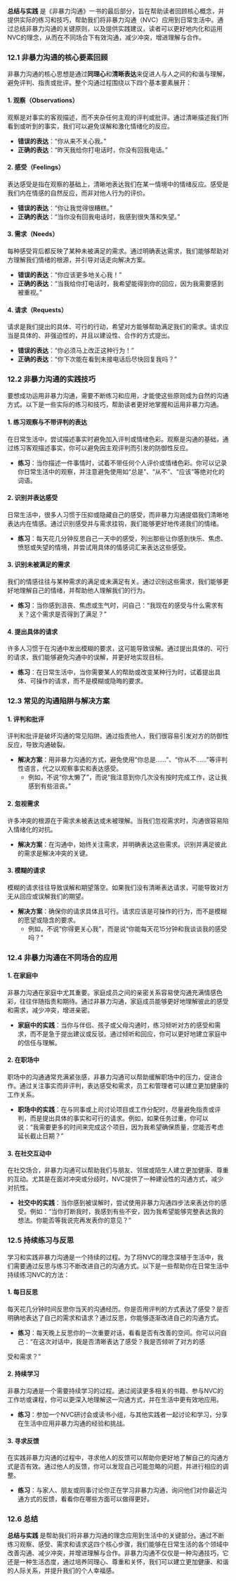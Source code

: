 **总结与实践** 是《非暴力沟通》一书的最后部分，旨在帮助读者回顾核心概念，并提供实际的练习和技巧，帮助我们将非暴力沟通（NVC）应用到日常生活中。通过总结非暴力沟通的关键原则，以及提供实践建议，读者可以更好地内化和运用NVC的理念，从而在不同场合下有效沟通，减少冲突，增进理解与合作。

### 12.1 非暴力沟通的核心要素回顾

非暴力沟通的核心思想是通过**同理心**和**清晰表达**来促进人与人之间的和谐与理解，避免评判、指责或批评。整个沟通过程围绕以下四个基本要素展开：

#### 1. **观察**（Observations）
观察是对事实的客观描述，而不夹杂任何主观的评判或批评。通过清晰描述我们所看到或听到的事实，我们可以避免误解和激化情绪化的反应。
- **错误的表达**：“你从来不关心我。”
- **正确的表达**：“昨天我给你打电话时，你没有回我电话。”

#### 2. **感受**（Feelings）
表达感受是指在观察的基础上，清晰地表达我们在某一情境中的情绪反应。感受是我们内在情感的自然反应，而非对他人行为的评价。
- **错误的表达**：“你让我觉得很糟糕。”
- **正确的表达**：“当你没有回我电话时，我感到很失落和失望。”

#### 3. **需求**（Needs）
每种感受背后都反映了某种未被满足的需求。通过明确表达需求，我们能够帮助对方理解我们情绪的根源，并引导对话走向解决方案。
- **错误的表达**：“你应该更多地关心我！”
- **正确的表达**：“当我给你打电话时，我希望能得到你的回应，因为我需要感到被重视。”

#### 4. **请求**（Requests）
请求是我们提出的具体、可行的行动，希望对方能够帮助满足我们的需求。请求应当是具体的、非强迫性的，并且以建设性、合作的方式提出。
- **错误的表达**：“你必须马上改正这种行为！”
- **正确的表达**：“你下次能在看到未接电话后尽快回复我吗？”

### 12.2 非暴力沟通的实践技巧

要想成功运用非暴力沟通，需要不断练习和应用，才能使这些原则成为自然的沟通方式。以下是一些实际的练习和技巧，帮助读者更好地掌握和运用非暴力沟通。

#### 1. **练习观察与不带评判的表达**
在日常生活中，尝试描述事实时避免加入评判或情绪色彩。观察是沟通的基础，通过练习客观描述事实，你可以避免因主观评判而引发的防御性反应。

- **练习**：当你描述一件事情时，试着不带任何个人评价或情绪色彩。你可以记录你日常生活中的观察，并注意避免使用如“总是”、“从不”、“应该”等绝对化的词语。

#### 2. **识别并表达感受**
日常生活中，很多人习惯于压抑或隐藏自己的感受，而非暴力沟通提倡我们清晰地表达内在情感。通过识别感受并与需求挂钩，我们能够更好地传递我们的情绪。

- **练习**：每天花几分钟反思自己一天中的感受，列出那些让你感到快乐、焦虑、愤怒或失望的情境，并尝试用具体的情感词汇来表达这些感受。

#### 3. **识别未被满足的需求**
我们的情感往往与某种需求的满足或未满足有关。通过识别这些需求，我们能够更好地理解自己的情绪，并帮助他人理解我们的行为。

- **练习**：当你感到沮丧、焦虑或生气时，问自己：“我现在的感受与什么需求有关？这个需求是否得到了满足？”

#### 4. **提出具体的请求**
许多人习惯于在沟通中发出模糊的要求，这可能导致误解。通过提出具体的、可行的请求，我们能够避免沟通中的误解，并更好地实现目标。

- **练习**：在日常生活中，当你需要某人的帮助或改变某种行为时，试着提出具体、可操作的请求，而不是模糊或隐晦的要求。

### 12.3 常见的沟通陷阱与解决方案

#### 1. **评判和批评**
评判和批评是破坏沟通的常见陷阱。通过指责他人，我们很容易引发对方的防御性反应，导致沟通破裂。

- **解决方案**：用非暴力沟通的方式，避免使用“你总是……”、“你从不……”等评判性语言，代之以观察事实和表达感受。
  - 例如，不说“你太懒了”，而说“我注意到你几次没有按时完成工作，这让我感到有些沮丧。”

#### 2. **忽视需求**
许多冲突的根源在于需求未被表达或未被理解。当我们忽视需求时，沟通很容易陷入情绪化的对抗。

- **解决方案**：在沟通中，始终关注需求，并明确表达这些需求。识别并满足彼此的需求是解决冲突的关键。

#### 3. **模糊的请求**
模糊的请求往往导致误解和期望落空。如果我们没有清晰表达请求，可能导致对方无从回应或误解我们的期望。

- **解决方案**：确保你的请求具体且可行。请求应该是可操作的行为，而不是模糊的愿望或隐含的要求。
  - 例如，不说“你得更关心我”，而是说“你能每天花15分钟和我谈谈我的感受吗？”

### 12.4 非暴力沟通在不同场合的应用

#### 1. **在家庭中**
非暴力沟通在家庭中尤其重要。家庭成员之间的亲密关系容易使沟通充满情感色彩，往往伴随指责和期待。通过非暴力沟通，家庭成员能够更好地理解彼此的感受和需求，减少冲突，增进亲密。

- **家庭中的实践**：当你与伴侣、孩子或父母沟通时，练习倾听对方的感受和需求，而不是急于提出建议或反驳。通过倾听和回应，你可以更好地建立家庭中的信任与理解。

#### 2. **在职场中**
职场中的沟通通常充满紧张感，非暴力沟通可以帮助缓解职场中的压力，促进合作。通过关注事实而非评判，表达感受和需求，员工和管理者可以建立更加健康的工作关系。

- **职场中的实践**：在与同事或上司讨论项目或工作分配时，尽量避免指责或评判，而是提出具体的事实和可行的请求。例如，如果任务过重，你可以说：“我需要更多的时间来完成这个项目，因为我希望确保质量，您能否考虑延长截止日期？”

#### 3. **在社交互动中**
在社交场合，非暴力沟通可以帮助我们与朋友、邻居或陌生人建立更加健康、尊重的互动。尤其是在面对冲突或分歧时，NVC提供了一种建设性的沟通方式，减少对抗性。

- **社交中的实践**：当你感到被误解时，尝试使用非暴力沟通四步法来表达你的感受。例如：“当你打断我时，我感到有些不安，因为我希望能够完整表达我的想法。你能否等我说完再发表你的意见？”

### 12.5 持续练习与反思

学习和实践非暴力沟通是一个持续的过程。为了将NVC的理念深植于生活中，我们需要通过反思与练习不断改进自己的沟通方式。以下是一些帮助你在日常生活中持续练习NVC的方法：

#### 1. **每日反思**
每天花几分钟时间反思你当天的沟通经历。你是否用评判的方式表达了感受？是否明确地表达了自己的需求和请求？通过反思，你能够逐渐改进自己的沟通方式。

- **练习**：每天晚上反思你的一次重要对话，看看是否有改善的空间。你可以问自己：“在这次对话中，我是否清晰表达了感受？我是否倾听了对方的感

受和需求？”

#### 2. **持续学习**
非暴力沟通是一个需要持续学习的过程。通过阅读更多相关的书籍、参与NVC的工作坊或课程，你可以更深入地理解这一沟通方式，并在生活中更有效地应用。

- **练习**：参加一个NVC研讨会或读书小组，与其他实践者一起讨论和学习，分享在生活中应用非暴力沟通的经验和挑战。

#### 3. **寻求反馈**
在实践非暴力沟通的过程中，寻求他人的反馈可以帮助你更好地了解自己的沟通方式是否有效。通过他人的反馈，你可以发现自己可能忽略的问题，并进行相应的调整。

- **练习**：与家人、朋友或同事讨论你正在学习非暴力沟通，询问他们对你最近沟通方式的反馈，看看你在哪些方面可以做得更好。

### 12.6 总结

**总结与实践** 是帮助我们将非暴力沟通的理念应用到生活中的关键部分。通过不断练习观察、感受、需求和请求这四个核心步骤，我们能够在日常生活的各个领域中改善沟通、减少冲突，并增进理解与合作。非暴力沟通不仅仅是一种沟通技巧，它还是一种生活态度，通过培养同理心、尊重和关怀，我们可以建立更加健康、和谐的人际关系，并提升我们的个人幸福感。